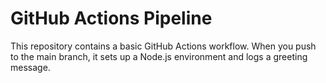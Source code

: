 # GitHub Actions Pipeline

This repository contains a basic GitHub Actions workflow. When you push to the main branch, it sets up a Node.js environment and logs a greeting message.
